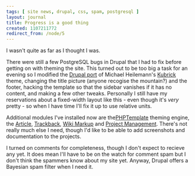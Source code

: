 ```yaml
---
tags: [ site news, drupal, css, spam, postgresql ]
layout: journal
title: Progress is a good thing
created: 1107211772
redirect_from: /node/5
---
```

I wasn't quite as far as I thought I was.

There were still a few PostgreSQL bugs in Drupal that I had to fix before
getting on with theming the site. This turned out to be too big a task for
an evening so I modified the [Drupal port](http://drupal.org/project/kubrick)
of Michael Heilemann's [Kubrick](http://binarybonsai.com/kubrick) theme,
changing the title picture (anyone recogise the mountain?) and the footer,
hacking the template so that the sidebar vanishes if it has no content, and
making a few other tweaks. Personally I still have my reservations about a
fixed-width layout like this - even though it's _very_ pretty - so when I
have time I'll fix it up to use relative units.<!--break-->

Additional modules I've installed now are the[PHPTemplate](http://drupal.org/project/phptemplate)
theming engine, the [Article](http://drupal.org/project/article),
[Trackback](http://drupal.org/project/trackback),
[Wiki Markup](http://drupal.org/project/wiki) and
[Project Management](http://drupal.org/project/project). There's not
really much else I need, though I'd like to be able to add screenshots
and documentation to the projects.

I turned on comments for completeness, though I don't  expect to recieve
any yet. It does mean I'll have to be on the watch for comment spam but
I don't think the spammers know about my site yet. Anyway, Drupal offers
a Bayesian spam filter when I need it.
